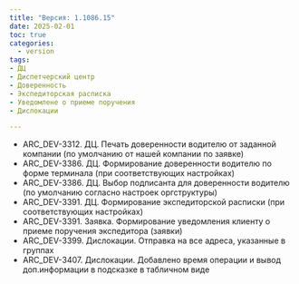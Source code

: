 ```yaml
---
title: "Версия: 1.1086.15"
date: 2025-02-01
toc: true
categories:
  - version
tags:
- ДЦ
- Диспетчерский центр
- Доверенность
- Экспедиторская расписка
- Уведомлене о приеме поручения
- Дислокации

---
```


-   ARC_DEV-3312. ДЦ. Печать доверенности водителю от заданной компании (по умолчанию от нашей компании по заявке)
-   ARC_DEV-3386. ДЦ. Формирование доверенности водителю по форме терминала (при соответствующих настройках)
-   ARC_DEV-3386. ДЦ. Выбор подписанта для доверенности водителю (по умолчанию согласно настроек оргструктуры)
-   ARC_DEV-3391. ДЦ. Формирование экспедиторской расписки (при соответствующих настройках)
-   ARC_DEV-3391. Заявка. Формирование уведомления клиенту о приеме поручения экспедитора (заявки)
-   ARC_DEV-3399. Дислокации. Отправка на все адреса, указанные в группах
-   ARC_DEV-3407. Дислокации. Добавлено время операции и вывод доп.информации в подсказке в табличном виде
